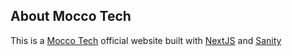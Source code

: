 ## About Mocco Tech

This is a [Mocco Tech](https://www.moccotech.com) official website built with [NextJS](https://nextjs.org/) and [Sanity](https://www.sanity.io/)
